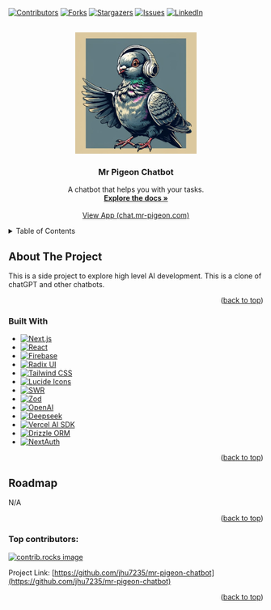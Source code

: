 <a id="readme-top"></a>

[![Contributors][contributors-shield]][contributors-url]
[![Forks][forks-shield]][forks-url]
[![Stargazers][stars-shield]][stars-url]
[![Issues][issues-shield]][issues-url]
[![LinkedIn][linkedin-shield]][linkedin-url]



<!-- PROJECT LOGO -->
<br />
<div align="center">
  <a href="https://github.com/jhu7235/mr-pigeon-chatbot">
    <img src="./app/(chat)/mr-pigeon-logo.png" alt="Logo" width="240" height="240">
  </a>

<h3 align="center">Mr Pigeon Chatbot</h3>

  <p align="center">
    A chatbot that helps you with your tasks.
    <br />
    <a href="https://github.com/jhu7235/mr-pigeon-chatbot"><strong>Explore the docs »</strong></a>
    <br />
    <br />
    <a href="https://chat.mr-pigeon.com" target="_blank">View App (chat.mr-pigeon.com)</a>
  </p>
</div>



<!-- TABLE OF CONTENTS -->
<details>
  <summary>Table of Contents</summary>
  <ol>
    <li>
      <a href="#about-the-project">About The Project</a>
      <ul>
        <li><a href="#built-with">Built With</a></li>
      </ul>
    </li>
    <li><a href="#roadmap">Roadmap</a></li>
  </ol>
</details>



<!-- ABOUT THE PROJECT -->
## About The Project
This is a side project to explore high level AI development. This is a clone of chatGPT and other chatbots.
<p align="right">(<a href="#readme-top">back to top</a>)</p>


<!-- BUILT WITH -->
### Built With

* [![Next.js][Next.js]][Next-url]
* [![React][React.js]][React-url]
* [![Firebase][Firebase.com]][Firebase-url]
* [![Radix UI][RadixUI.com]][RadixUI-url]
* [![Tailwind CSS][TailwindCSS.com]][TailwindCSS-url]
* [![Lucide Icons][Lucide.com]][Lucide-url]
* [![SWR][SWR.com]][SWR-url]
* [![Zod][Zod.com]][Zod-url]
* [![OpenAI][OpenAI.com]][OpenAI-url]
* [![Deepseek][Deepseek.com]][Deepseek-url]
* [![Vercel AI SDK][VercelAI.com]][VercelAI-url]
* [![Drizzle ORM][Drizzle.com]][Drizzle-url]
* [![NextAuth][NextAuth.com]][NextAuth-url]

<p align="right">(<a href="#readme-top">back to top</a>)</p>


<!-- ROADMAP -->
## Roadmap

N/A

<p align="right">(<a href="#readme-top">back to top</a>)</p>



### Top contributors:

<a href="https://github.com/jhu7235/mr-pigeon-chatbot/graphs/contributors">
  <img src="https://contrib.rocks/image?repo=jhu7235/mr-pigeon-chatbot" alt="contrib.rocks image" />
</a>





Project Link: [https://github.com/jhu7235/mr-pigeon-chatbot](https://github.com/jhu7235/mr-pigeon-chatbot)

<p align="right">(<a href="#readme-top">back to top</a>)</p>





<!-- MARKDOWN LINKS & IMAGES -->
<!-- https://www.markdownguide.org/basic-syntax/#reference-style-links -->
[contributors-shield]: https://img.shields.io/github/contributors/jhu7235/mr-pigeon-chatbot.svg?style=for-the-badge
[contributors-url]: https://github.com/jhu7235/mr-pigeon-chatbot/graphs/contributors
[forks-shield]: https://img.shields.io/github/forks/jhu7235/mr-pigeon-chatbot.svg?style=for-the-badge
[forks-url]: https://github.com/jhu7235/mr-pigeon-chatbot/network/members
[stars-shield]: https://img.shields.io/github/stars/jhu7235/mr-pigeon-chatbot.svg?style=for-the-badge
[stars-url]: https://github.com/jhu7235/mr-pigeon-chatbot/stargazers
[issues-shield]: https://img.shields.io/github/issues/jhu7235/mr-pigeon-chatbot.svg?style=for-the-badge
[issues-url]: https://github.com/jhu7235/mr-pigeon-chatbot/issues
[license-shield]: https://img.shields.io/github/license/jhu7235/mr-pigeon-chatbot.svg?style=for-the-badge
[license-url]: https://github.com/jhu7235/mr-pigeon-chatbot/blob/master/LICENSE.txt
[linkedin-shield]: https://img.shields.io/badge/-LinkedIn-black.svg?style=for-the-badge&logo=linkedin&colorB=555
[linkedin-url]: https://www.linkedin.com/in/jasonhujhu/
[product-screenshot]: images/screenshot.png
[Next.js]: https://img.shields.io/badge/next.js-000000?style=for-the-badge&logo=nextdotjs&logoColor=white
[Next-url]: https://nextjs.org/
[React.js]: https://img.shields.io/badge/React-20232A?style=for-the-badge&logo=react&logoColor=61DAFB
[React-url]: https://reactjs.org/
[Next.js]: https://img.shields.io/badge/next.js-000000?style=for-the-badge&logo=nextdotjs&logoColor=white
[Next-url]: https://nextjs.org/
[React.js]: https://img.shields.io/badge/React-20232A?style=for-the-badge&logo=react&logoColor=61DAFB
[React-url]: https://reactjs.org/
[Firebase.com]: https://img.shields.io/badge/Firebase-FFCA28?style=for-the-badge&logo=firebase&logoColor=black
[Firebase-url]: https://firebase.google.com/
[RadixUI.com]: https://img.shields.io/badge/Radix%20UI-111?style=for-the-badge&logo=data:image/svg+xml;base64,PHN2ZyBmaWxsPSJub25lIiBoZWlnaHQ9IjI1IiB2aWV3Qm94PSIwIDAgMjUgMjUiIHdpZHRoPSIyNSIgeG1sbnM9Imh0dHA6Ly93d3cudzMub3JnLzIwMDAvc3ZnIj48cmVjdCB3aWR0aD0iMjUiIGhlaWdodD0iMjUiIHJ4PSI0IiBmaWxsPSIjZmZmIi8+PHBhdGggZD0iTTEyLjUgMTguNWMzLjMxIDAgNi0yLjY5IDYtNlMyNSAxMi41IDIxLjUgMTIuNSA2IDEyLjUgNiAxOC41YzAgMy4zMSAyLjY5IDYgNiA2eiIgZmlsbD0iIzExMSIvPjwvc3ZnPg==
[RadixUI-url]: https://www.radix-ui.com/
[TailwindCSS.com]: https://img.shields.io/badge/Tailwind_CSS-06B6D4?style=for-the-badge&logo=tailwindcss&logoColor=white
[TailwindCSS-url]: https://tailwindcss.com/
[Lucide.com]: https://img.shields.io/badge/Lucide-000?style=for-the-badge&logo=lucide&logoColor=white
[Lucide-url]: https://lucide.dev/
[SWR.com]: https://img.shields.io/badge/SWR-000?style=for-the-badge&logo=vercel&logoColor=white
[SWR-url]: https://swr.vercel.app/
[Zod.com]: https://img.shields.io/badge/Zod-3178C6?style=for-the-badge&logoColor=white
[Zod-url]: https://zod.dev/
[VercelAI.com]: https://img.shields.io/badge/Vercel%20AI%20SDK-000?style=for-the-badge&logo=vercel&logoColor=white
[VercelAI-url]: https://sdk.vercel.ai/docs
[Drizzle.com]: https://img.shields.io/badge/Drizzle%20ORM-0A7EA4?style=for-the-badge&logoColor=white
[Drizzle-url]: https://orm.drizzle.team/
[NextAuth.com]: https://img.shields.io/badge/NextAuth.js-111?style=for-the-badge&logo=next.js&logoColor=white
[NextAuth-url]: https://next-auth.js.org/
[OpenAI.com]: https://img.shields.io/badge/OpenAI-412991?style=for-the-badge&logo=openai&logoColor=white
[OpenAI-url]: https://platform.openai.com/
[Deepseek.com]: https://img.shields.io/badge/Deepseek-0C7CEC?style=for-the-badge&logoColor=white
[Deepseek-url]: https://deepseek.com/